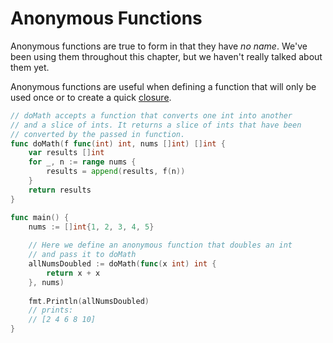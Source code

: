 # Anonymous Functions

Anonymous functions are true to form in that they have *no name*. We've been using them throughout this chapter, but we haven't really talked about them yet.

Anonymous functions are useful when defining a function that will only be used once or to create a quick [closure](https://en.wikipedia.org/wiki/Closure_(computer_programming)).

```go
// doMath accepts a function that converts one int into another
// and a slice of ints. It returns a slice of ints that have been
// converted by the passed in function.
func doMath(f func(int) int, nums []int) []int {
	var results []int
	for _, n := range nums {
		results = append(results, f(n))
	}
	return results
}

func main() {
	nums := []int{1, 2, 3, 4, 5}
	
    // Here we define an anonymous function that doubles an int
    // and pass it to doMath
	allNumsDoubled := doMath(func(x int) int {
	    return x + x
	}, nums)
	
	fmt.Println(allNumsDoubled)
    // prints:
    // [2 4 6 8 10]
}
```

